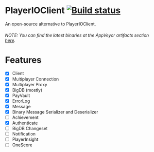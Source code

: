 # PlayerIOClient [![Build status](https://ci.appveyor.com/api/projects/status/9tk7vrpboxu2lleu?svg=true)](https://ci.appveyor.com/project/atillabyte/playerioclient)
An open-source alternative to PlayerIOClient.

###### NOTE: You can find the latest binaries at the AppVeyor artifacts section [here](https://ci.appveyor.com/project/atillabyte/playerioclient/build/artifacts).

# Features
- [x] Client
- [x] Multiplayer Connection
- [x] Multiplayer Proxy
- [x] BigDB (mostly)
- [x] PayVault
- [x] ErrorLog
- [x] Message
- [x] Binary Message Serializer and Deserializer
- [ ] Achievement
- [x] Authenticate
- [ ] BigDB Changeset
- [ ] Notification
- [ ] PlayerInsight
- [ ] OneScore
